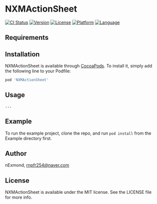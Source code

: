 # NXMActionSheet

[![CI Status](http://img.shields.io/travis/nExmond/NXMActionSheet.svg?style=flat)](https://travis-ci.org/nExmond/NXMActionSheet)
[![Version](https://img.shields.io/cocoapods/v/NXMActionSheet.svg?style=flat)](http://cocoapods.org/pods/NXMActionSheet)
[![License](https://img.shields.io/cocoapods/l/NXMActionSheet.svg?style=flat)](http://cocoapods.org/pods/NXMActionSheet)
[![Platform](https://img.shields.io/cocoapods/p/NXMActionSheet.svg?style=flat)](http://cocoapods.org/pods/NXMActionSheet)
[![Language](https://img.shields.io/badge/swift-4.0-orange.svg?style=flat)](https://developer.apple.com/swift/)

## Requirements

## Installation

NXMActionSheet is available through [CocoaPods](http://cocoapods.org). To install
it, simply add the following line to your Podfile:

```ruby
pod 'NXMActionSheet'
```

## Usage

```ruby
...
```

## Example

To run the example project, clone the repo, and run `pod install` from the Example directory first.

## Author

nExmond, rnpfr254@naver.com

## License

NXMActionSheet is available under the MIT license. See the LICENSE file for more info.
